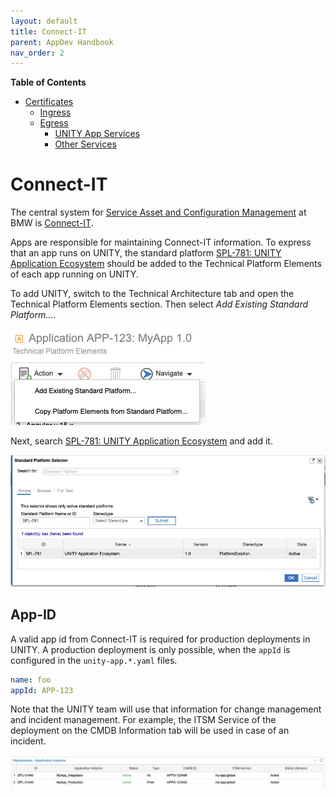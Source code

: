 ```yaml
---
layout: default
title: Connect-IT
parent: AppDev Handbook
nav_order: 2
---
```


**Table of Contents**

<!-- START doctoc generated TOC please keep comment here to allow auto update -->
<!-- DON'T EDIT THIS SECTION, INSTEAD RE-RUN doctoc TO UPDATE -->

- [Certificates](#certificates)
  - [Ingress](#ingress)
  - [Egress](#egress)
    - [UNITY App Services](#unity-app-services)
    - [Other Services](#other-services)

<!-- END doctoc generated TOC please keep comment here to allow auto update -->

# Connect-IT

The central system
for [Service Asset and Configuration Management](https://wiki.en.it-processmaps.com/index.php/Service_Asset_and_Configuration_Management)
at BMW is [Connect-IT](https://connectit.muc).

Apps are responsible for maintaining Connect-IT information. To express that an app runs on UNITY, the standard
platform [SPL-781: UNITY Application Ecosystem][SPL-781] should be added to the Technical Platform Elements of each app
running on UNITY.

To add UNITY, switch to the Technical Architecture tab and open the Technical Platform Elements section. Then select
*Add Existing Standard Platform...*.

![](../assets/connect-it-add-existing-spl.png)

Next, search [SPL-781: UNITY Application Ecosystem][SPL-781] and add it.

![](../assets/connect-it-spl-selector.png)

[SPL-781]: https://connectit.muc/ConITprod_ssl/ExternalAccess.aspx?AccessType=WorkMessage&Bookmark=3EF73F10A3414560849DC53A4D914D91

## App-ID

A valid app id from Connect-IT is required for production deployments in UNITY.
A production deployment is only possible, when the `appId` is configured in the `unity-app.*.yaml` files.

```yaml
name: foo
appId: APP-123
```

Note that the UNITY team will use that information for change management and incident management. For example, the ITSM
Service of the deployment on the CMDB Information tab will be used in case of an incident.

![](../assets/connect-it-itsm.png)
